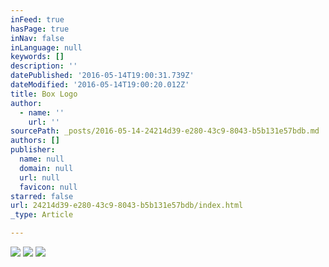 ```yaml
---
inFeed: true
hasPage: true
inNav: false
inLanguage: null
keywords: []
description: ''
datePublished: '2016-05-14T19:00:31.739Z'
dateModified: '2016-05-14T19:00:20.012Z'
title: Box Logo
author:
  - name: ''
    url: ''
sourcePath: _posts/2016-05-14-24214d39-e280-43c9-8043-b5b131e57bdb.md
authors: []
publisher:
  name: null
  domain: null
  url: null
  favicon: null
starred: false
url: 24214d39-e280-43c9-8043-b5b131e57bdb/index.html
_type: Article

---
```

![](https://the-grid-user-content.s3-us-west-2.amazonaws.com/68e07d3b-e59b-4afe-a26d-148936b8cd93.jpg)
![](https://the-grid-user-content.s3-us-west-2.amazonaws.com/751b0cd2-8898-498c-8a05-a39d9c5f944f.jpg)
![](https://the-grid-user-content.s3-us-west-2.amazonaws.com/b5af5b26-661e-41b2-a41b-3f467ce8a02d.jpg)